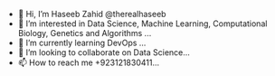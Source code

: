 - 👋 Hi, I’m Haseeb Zahid @therealhaseeb
- 👀 I’m interested in Data Science, Machine Learning, Computational Biology, Genetics and Algorithms ...
- 🌱 I’m currently learning DevOps ...
- 💞️ I’m looking to collaborate on Data Science...
- 📫 How to reach me +923121830411...

<!---
therealhaseeb/therealhaseeb is a ✨ special ✨ repository because its `README.md` (this file) appears on your GitHub profile.
You can click the Preview link to take a look at your changes.
--->
